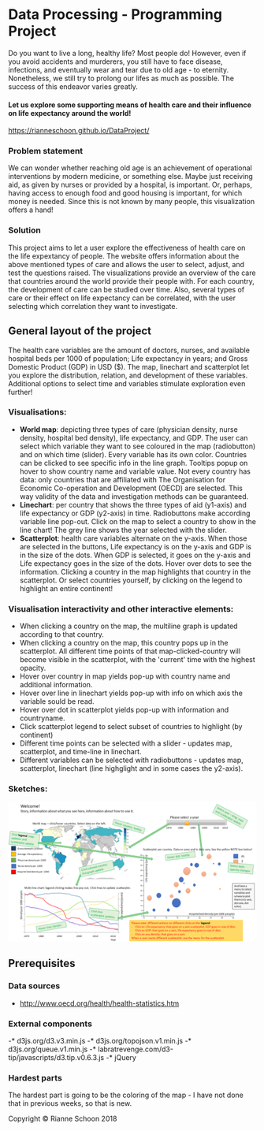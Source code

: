 # Data Processing - Programming Project

Do you want to live a long, healthy life? Most people do! However, even if you avoid accidents and murderers, you still have to face disease, infections, and eventually wear and tear due to old age - to eternity. Nonetheless, we still try to prolong our lifes as much as possible. The success of this endeavor varies greatly. 

#### Let us explore some supporting means of health care and their influence on life expectancy around the world!

https://rianneschoon.github.io/DataProject/

### Problem statement
We can wonder whether reaching old age is an achievement of operational interventions by modern medicine, or something else. Maybe just receiving aid, as given by nurses or provided by a hospital, is important. Or, perhaps, having access to enough food and good housing is important, for which money is needed. Since this is not known by many people, this visualization offers a hand!

### Solution
This project aims to let a user explore the effectiveness of health care on the life expextancy of people. The website offers information about the above mentioned types of care and allows the user to select, adjust, and test the questions raised. The visualizations provide an overview of the care that countries around the world provide their people with. For each country, the development of care can be studied over time. Also, several types of care or their effect on life expectancy can be correlated, with the user selecting which correlation they want to investigate. 

## General layout of the project

The health care variables are the amount of doctors, nurses, and available hospital beds per 1000 of population; Life expectancy in years; and Gross Domestic Product (GDP) in USD ($). The map, linechart and scatterplot let you explore the distribution, relation, and development of these variables. Additional options to select time and variables stimulate exploration even further!

### Visualisations:

* **World map**: depicting three types of care (physician density, nurse density, hospital bed density), life expectancy, and GDP. The user can select which variable they want to see coloured in the map (radiobutton) and on which time (slider). Every variable has its own color. Countries can be clicked to see specific info in the line graph. Tooltips popup on hover to show country name and variable value. Not every country has data: only countries that are affiliated with The Organisation for Economic Co-operation and Development (OECD) are selected. This way validity of the data and investigation methods can be guaranteed. 
* **Linechart**: per country that shows the three types of aid (y1-axis) and life expectancy or GDP (y2-axis) in time. Radiobuttons make according variable line pop-out. Click on the map to select a country to show in the line chart! The grey line shows the year selected with the slider. 
* **Scatterplot**: health care variables alternate on the y-axis. When those are selected in the buttons, Life expectancy is on the y-axis and GDP is in the size of the dots. When GDP is selected, it goes on the y-axis and Life expectancy goes in the size of the dots. Hover over dots to see the information. Clicking a country in the map highlights that country in the scatterplot. Or select countries yourself, by clicking on the legend to highlight an entire continent!

### Visualisation interactivity and other interactive elements:
* When clicking a country on the map, the multiline graph is updated according to that country.
* When clicking a country on the map, this country pops up in the scatterplot. All different time points of that map-clicked-country will become visible in the scatterplot, with the 'current' time with the highest opacity.
* Hover over country in map yields pop-up with country name and additional information.
* Hover over line in linechart yields pop-up with info on which axis the variable sould be read.
* Hover over dot in scatterplot yields pop-up with information and countryname.
* Click scatterplot legend to select subset of countries to highlight (by continent)
* Different time points can be selected with a slider - updates map, scatterplot, and time-line in linechart.
* Different variables can be selected with radiobuttons - updates map, scatterplot, linechart (line highglight and in some cases the y2-axis).


### Sketches:
![](doc/Dia1.PNG)

## Prerequisites

### Data sources
* http://www.oecd.org/health/health-statistics.htm

### External components
-* d3js.org/d3.v3.min.js
-* d3js.org/topojson.v1.min.js
-* d3js.org/queue.v1.min.js
-* labratrevenge.com/d3-tip/javascripts/d3.tip.v0.6.3.js
-* jQuery

### Hardest parts
The hardest part is going to be the coloring of the map - I have not done that in previous weeks, so that is new.

Copyright &copy; Rianne Schoon 2018
